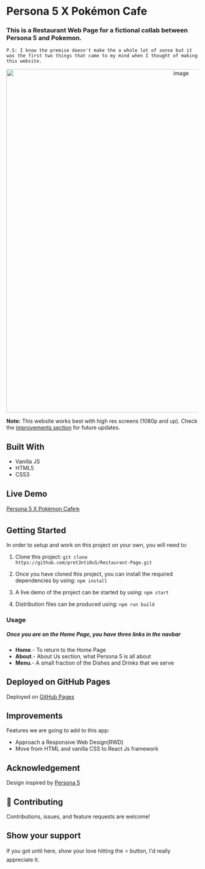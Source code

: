 # Persona 5 X Pokémon Cafe

### This is a Restaurant Web Page for a fictional collab between Persona 5 and Pokemon.

`P.S: I know the premise doesn't make the a whole lot of sense but it was the first two things that came to my mind when I thought of making this website.`

<div align="center"><img src="" alt="image" width="900" /></div>

**Note:** This website works best with high res screens (1080p and up). Check the [improvements section](#improvements) for future updates.


## Built With 

- Vanilla JS
- HTML5
- CSS3

## Live Demo

[Persona 5 X Pokémon Cafe:coffee:](https://pret3nti0u5.github.io/Restaurant-Page)


## Getting Started

In order to setup and work on this project on your own, you will need to:

1. Clone this project:
`git clone https://github.com/pret3nti0u5/Restaurant-Page.git`

2. Once you have cloned this project, you can install the required dependencies by using:
`npm install`

3. A live demo of the project can be started by using:
`npm start`

4. Distribution files can be produced using:
`npm run build`

### Usage

##### Once you are on the Home Page, you have three links in the navbar
- **Home**.- To return to the Home Page
- **About**.- About Us section, what Persona 5 is all about
- **Menu**.- A small fraction of the Dishes and Drinks that we serve 

## Deployed on GitHub Pages

Deployed on [GitHub Pages](https://pages.github.com/)  

## Improvements

Features we are going to add to this app:
- Approach a Responsive Web Design(RWD)
- Move from HTML and vanilla CSS to React Js framework

## Acknowledgement

Design inspired by [Persona 5](https://atlus.com/persona5)

## 🤝 Contributing

Contributions, issues, and feature requests are welcome!

## Show your support

If you got until here, show your love hitting the ⭐️ button, I'd really appreciate it.


